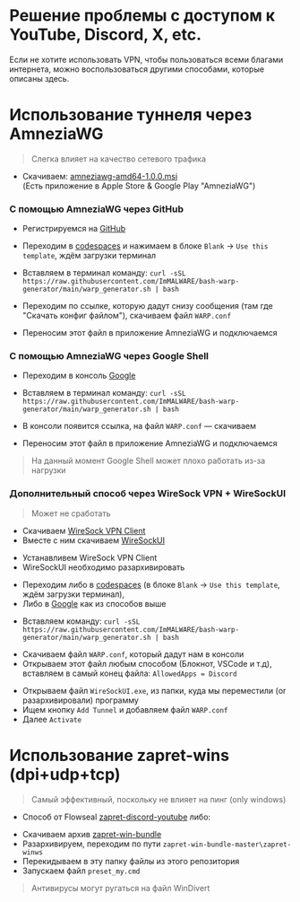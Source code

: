 # Решение проблемы с доступом к YouTube, Discord, X, etc.
Если не хотите использовать VPN, чтобы пользоваться всеми благами интернета, можно воспользоваться другими способами, которые описаны здесь.
# Использование туннеля через AmneziaWG
> Слегка влияет на качество сетевого трафика
* Скачиваем: [amneziawg-amd64-1.0.0.msi](https://github.com/amnezia-vpn/amneziawg-windows-client/releases)\
(Есть приложение в Apple Store & Google Play "AmneziaWG")

### С помощью AmneziaWG через GitHub

* Регистрируемся на [GitHub](https://github.com/)
* Переходим в [codespaces](https://github.com/codespaces)
и нажимаем в блоке `Blank` -> `Use this template`, ждём загрузки терминал

* Вставляем в терминал команду: `curl -sSL https://raw.githubusercontent.com/ImMALWARE/bash-warp-generator/main/warp_generator.sh | bash`
* Переходим по ссылке, которую дадут снизу сообщения (там где "Скачать конфиг файлом"), скачиваем файл `WARP.conf`
* Переносим этот файл в приложение AmneziaWG и подключаемся
### С помощью AmneziaWG через Google Shell

* Переходим в консоль [Google](https://shell.cloud.google.com/?pli=1&show=ide%2Cterminal)

* Вставляем в терминал команду: `curl -sSL https://raw.githubusercontent.com/ImMALWARE/bash-warp-generator/main/warp_generator.sh | bash`
* В консоли появится ссылка, на файл `WARP.conf` — скачиваем
* Переносим этот файл в приложение AmneziaWG и подключаемся

> На данный момент Google Shell может плохо работать из-за нагрузки

### Дополнительный способ через WireSock VPN + WireSockUI

> Может не сработать

* Скачиваем [WireSock VPN Client](https://www.wiresock.net/sdc_download/1066/?key=7dgnyow9g0nju36l7to4wtlwy3zpca)
* Вместе с ним скачиваем [WireSockUI](https://github.com/wiresock/WireSockUI/releases/download/v0.2.8/WireSockUI-v0.2.8-AnyCPU-no-uwp.zip)

- Устанавливем WireSock VPN Client
- WireSockUI необходимо разархивировать

* Переходим либо в [codespaces](https://github.com/codespaces) (в блоке `Blank` -> `Use this template`, ждём загрузки терминал),
* Либо в [Google](https://shell.cloud.google.com/?pli=1&show=ide%2Cterminal) как из способов выше

- Вставляем команду: `curl -sSL https://raw.githubusercontent.com/ImMALWARE/bash-warp-generator/main/warp_generator.sh | bash`

* Скачиваем файл `WARP.conf`, который дадут нам в консоли
* Открываем этот файл любым способом (Блокнот, VSCode и т.д), вставляем в самый конец файла: `AllowedApps = Discord`

- Открываем файл `WireSockUI.exe`, из папки, куда мы переместили (or разархивировали) программу
- Ищем кнопку `Add Tunnel` и добавляем файл `WARP.conf`
- Далее `Activate`

# Использование zapret-wins (dpi+udp+tcp)
> Самый эффективный, поскольку не влияет на пинг (only windows)
- Способ от Flowseal [zapret-discord-youtube](https://github.com/Flowseal/zapret-discord-youtube) либо:

* Скачиваем архив [zapret-win-bundle](https://github.com/bol-van/zapret-win-bundle/archive/refs/heads/master.zip)
* Разархивируем, переходим по пути `zapret-win-bundle-master\zapret-winws`
* Перекидываем в эту папку файлы из этого репозитория
* Запускаем файл `preset_my.cmd`

> Антивирусы могут ругаться на файл WinDivert
